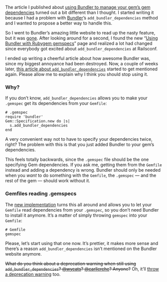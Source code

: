 <p>The article I published about <a href="http://jeffkreeftmeijer.com/2010/bundler-because-your-gems-depend-on-gems-too/">using Bundler to manage your gem&#8217;s gem dependencies</a> turned out a bit different than I thought. I started writing it because I had a problem with <a href="http://gembundler.com">Bundler</a>&#8217;s <code>add_bundler_dependencies</code> method and I wanted to propose a better way to handle this.</p>
<p>So I went to Bundler&#8217;s amazing little website to read up the nasty feature, but it was <a href="http://www.google.com/search?q=%22add_bundler_dependencies%22+site%3Agembundler.com">gone</a>. After looking around for a second, I found the new &#8220;<a href="http://gembundler.com/rubygems.html">Using Bundler with Rubygem gemspecs</a>&#8221; page and realized a lot had changed since everybody got excited about <code>add_bundler_dependencies</code> at Railsconf.</p>
<p>I ended up writing a cheerful article about how awesome Bundler was, since my biggest annoyance had been destroyed. Now, a couple of weeks later, <a href="http://andre.arko.net/2010/05/01/bundler-for-gem-development">this article about <code>add_bundler_dependencies</code></a> started to get mentioned again. Please allow me to explain why I think you should stop using it.</p>
<h3>Why?</h3>
<p>If you don&#8217;t know, <code>add_bundler_dependencies</code> allows you to make your <code>.gemspec</code> get its dependencies from your <code>Gemfile</code>:</p>
<div class="highlight">
<pre><code class="ruby"><span class="c1"># .gemspec</span>
<span class="nb">require</span> <span class="s1">'bundler'</span>
<span class="ss">Gem</span><span class="p">:</span><span class="ss">:Specification</span><span class="o">.</span><span class="n">new</span> <span class="k">do</span> <span class="o">|</span><span class="n">s</span><span class="o">|</span>
  <span class="n">s</span><span class="o">.</span><span class="n">add_bundler_dependencies</span>
<span class="k">end</span>
</code></pre>
</div>
<p>A very convenient way not to have to specify your dependencies twice, right? The problem with this is that you just added Bundler to your gem&#8217;s dependencies.</p>
<p>This feels totally backwards, since the <code>.gemspec</code> file should be the one specifying Gem dependencies. If you ask me, getting them from the <code>Gemfile</code> instead and adding a dependency is wrong. Bundler should only be needed when you <em>want</em> to do something with the <code>Gemfile</code>, the <code>.gemspec</code> &#8212; and the rest of the gem &#8212; should work without it.</p>
<h3>Gemfiles reading .gemspecs</h3>
<p>The <a href="http://jeffkreeftmeijer.com/2010/bundler-because-your-gems-depend-on-gems-too/">new implementation</a> turns this all around and allows you to let your <code>Gemfile</code> read dependencies from your <code>.gemspec</code>, so you don&#8217;t need Bundler to install it anymore. It&#8217;s a matter of simply throwing <code>gemspec</code> into your <code>Gemfile</code>:</p>
<div class="highlight">
<pre><code class="ruby"><span class="c1"># Gemfile</span>
<span class="n">gemspec</span>
</code></pre>
</div>
<p>Please, let&#8217;s start using that one now. It&#8217;s prettier, it makes more sense and there&#8217;s a reason <code>add_bundler_dependencies</code> isn&#8217;t mentioned on the Bundler website anymore.</p>
<p><del>What do you think about a deprecation warning when still using <code>add_bundler_dependencies</code>? <a href="http://twitter.com/wycats" title="Yehuda Katz">@wycats</a>? <a href="http://twitter.com/carllerche" title="Carl Lerche">@carllerche</a>? Anyone?</del> Oh, it&#8217;ll <a href="http://jeffkreeftmeijer.com/2010/lets-not-add_bundler_dependencies-anymore/#comment-81240290">throw a deprecation warning</a> too.</p>